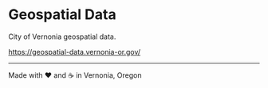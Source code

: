 # Geospatial Data

City of Vernonia geospatial data.

https://geospatial-data.vernonia-or.gov/

---

Made with :heart: and :coffee: in Vernonia, Oregon
